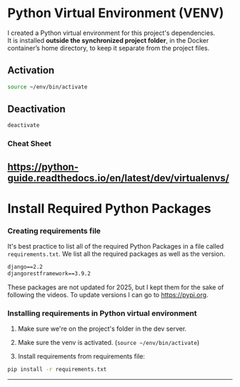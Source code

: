 # Python Virtual Environment (VENV)

I created a Python virtual environment for this project's dependencies.  
It is installed **outside the synchronized project folder**, in the Docker container’s home directory, to keep it separate from the project files.

## Activation
```bash
source ~/env/bin/activate
```

## Deactivation
```bash
deactivate
```

### Cheat Sheet
https://python-guide.readthedocs.io/en/latest/dev/virtualenvs/
--------

# Install Required Python Packages

### Creating requirements file
It's best practice to list all of the required Python Packages in a file called `requirements.txt`.
We list all the required packages as well as the version. 

```txt
django==2.2
djangorestframework==3.9.2
```

These packages are not updated for 2025, but I kept them for the sake of following the videos.
To update versions I can go to https://pypi.org.

### Installing requirements in Python virtual environment

1. Make sure we're on the project's folder in the dev server. 

2. Make sure the venv is activated. (`source ~/env/bin/activate`) 
3. Install requirements from requirements file: 
```bash
pip install -r requirements.txt 
```
-----
